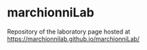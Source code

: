 
# marchionniLab

<!-- badges: start -->
<!-- badges: end -->

Repository of the laboratory page hosted at https://marchionnilab.github.io/marchionniLab/



